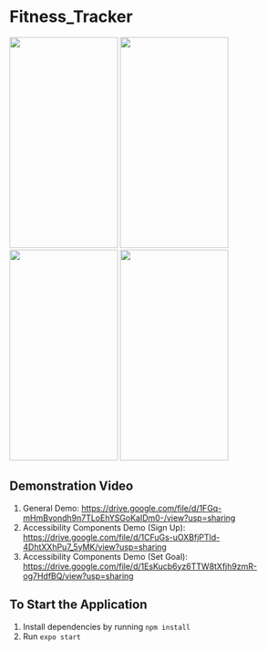 # Fitness_Tracker

<img src="https://github.com/stevenYang914/Fitness_Tracker/assets/79009848/3d9b9ca0-d246-45d6-89a9-c07dcdcff8dd" width="190" height="370"/>

<img src="https://github.com/stevenYang914/Fitness_Tracker/assets/79009848/c29948e2-9b7b-47d9-a359-a29288e48bb3" width="190" height="370"/>

<img src="https://github.com/stevenYang914/Fitness_Tracker/assets/79009848/f72f4e7c-0bba-40dc-84ec-6f155d950ae6" width="190" height="370"/>

<img src="https://github.com/stevenYang914/Fitness_Tracker/assets/79009848/9aadf90d-2286-46fe-ad4e-2e915f0998c3" width="190" height="370"/>

## Demonstration Video
1. General Demo: https://drive.google.com/file/d/1FGq-mHmBvondh9n7TLoEhYSGoKaIDm0-/view?usp=sharing
2. Accessibility Components Demo (Sign Up): https://drive.google.com/file/d/1CFuGs-uOXBfjPTld-4DhtXXhPu7_5yMK/view?usp=sharing
3. Accessibility Components Demo (Set Goal): https://drive.google.com/file/d/1EsKucb6yz6TTW8tXfjh9zmR-og7HdfBQ/view?usp=sharing


## To Start the Application
1. Install dependencies by running `npm install`
2. Run `expo start`
